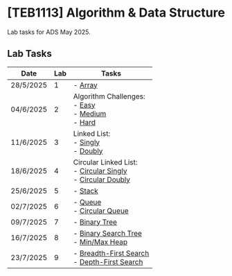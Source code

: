 # [TEB1113] Algorithm & Data Structure

Lab tasks for ADS May 2025.

## Lab Tasks

| Date       | Lab | Tasks |
|------------|-----|-------|
| 28/5/2025  | 1   | - [Array](L1/22011745_mikhail_L1.cpp) |
| 04/6/2025  | 2   | Algorithm Challenges:<br> - [Easy](L2/22012201745_mikhail_L2_easy.cpp)<br> - [Medium](L2/22011745_mikhail_L2_medium.cpp)<br> - [Hard](L2/22011745_mikhail_L2_hard.cpp) |
| 11/6/2025  | 3   | Linked List:<br> - [Singly](L3/singly.cpp)<br> - [Doubly](L3/doubly.cpp) |
| 18/6/2025  | 4   | Circular Linked List:<br> - [Circular Singly](L4/CircularSingly.cpp)<br> - [Circular Doubly](L4/CircularDoubly.cpp) |
| 25/6/2025  | 5   | - [Stack](.L5/stack.cpp) |
| 02/7/2025  | 6   | - [Queue](L6/Queue.cpp)<br> - [Circular Queue](L6/CircularQueue.cpp) |
| 09/7/2025  | 7   | - [Binary Tree](L7/binarytree.cpp)
| 16/7/2025  | 8   | - [Binary Search Tree](L8/Binarysearchtree.cpp) <br> - [Min/Max Heap](L8/heap.cpp)
| 23/7/2025  | 9   | - [Breadth-First Search](L9/BreadthFirstSearch.cpp) <br> - [Depth-First Search](L9/DepthFirstSearch.cpp)
